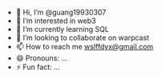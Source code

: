 - 👋 Hi, I’m @guang19930307
- 👀 I’m interested in web3
- 🌱 I’m currently learning SQL
- 💞️ I’m looking to collaborate on warpcast
- 📫 How to reach me wslffdyx@gmail.com
- 😄 Pronouns: ...
- ⚡ Fun fact: ...

<!---
guang19930307/guang19930307 is a ✨ special ✨ repository because its `README.md` (this file) appears on your GitHub profile.
You can click the Preview link to take a look at your changes.
--->
